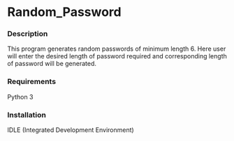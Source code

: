 # Random_Password

### Description
This program generates random passwords of minimum length 6. Here user will enter the desired length of password required and corresponding length of password will be generated.

### Requirements
Python 3

### Installation
IDLE (Integrated Development Environment)
